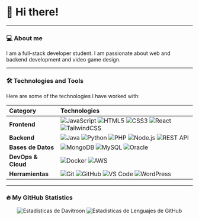# 👋 Hi there!

---

### 💻 About me

I am a full-stack developer student. I am passionate about web and backend development and video game design.

---

### 🛠️ Technologies and Tools

Here are some of the technologies I have worked with:
<div align="center">

| Category | Technologies |
| :--- | :--- |
| **Frontend** | ![JavaScript](https://img.shields.io/badge/JavaScript-F7DF1E?style=for-the-badge&logo=javascript&logoColor=black) ![HTML5](https://img.shields.io/badge/HTML5-E34F26?style=for-the-badge&logo=html5&logoColor=white) ![CSS3](https://img.shields.io/badge/CSS3-1572B6?style=for-the-badge&logo=css3&logoColor=white) ![React](https://img.shields.io/badge/React-61DAFB?style=for-the-badge&logo=react&logoColor=black) ![TailwindCSS](https://img.shields.io/badge/Tailwind_CSS-38B2AC?style=for-the-badge&logo=tailwind-css&logoColor=white) |
| **Backend** | ![Java](https://img.shields.io/badge/Java-007396?style=for-the-badge&logo=java&logoColor=white) ![Python](https://img.shields.io/badge/Python-3776AB?style=for-the-badge&logo=python&logoColor=white) ![PHP](https://img.shields.io/badge/PHP-777BB4?style=for-the-badge&logo=php&logoColor=white) ![Node.js](https://img.shields.io/badge/Node.js-339933?style=for-the-badge&logo=node.js&logoColor=white) ![REST API](https://img.shields.io/badge/REST_API-00599C?style=for-the-badge&logo=rest-api&logoColor=white) |
| **Bases de Datos** | ![MongoDB](https://img.shields.io/badge/MongoDB-47A248?style=for-the-badge&logo=mongodb&logoColor=white) ![MySQL](https://img.shields.io/badge/MySQL-4479A1?style=for-the-badge&logo=mysql&logoColor=white) ![Oracle](https://img.shields.io/badge/Oracle-F80000?style=for-the-badge&logo=oracle&logoColor=white) |
| **DevOps & Cloud** | ![Docker](https://img.shields.io/badge/Docker-2496ED?style=for-the-badge&logo=docker&logoColor=white) ![AWS](https://img.shields.io/badge/AWS-232F3E?style=for-the-badge&logo=amazon-aws&logoColor=white) |
| **Herramientas** | ![Git](https://img.shields.io/badge/Git-F05032?style=for-the-badge&logo=git&logoColor=white) ![GitHub](https://img.shields.io/badge/GitHub-181717?style=for-the-badge&logo=github&logoColor=white) ![VS Code](https://img.shields.io/badge/VS_Code-007ACC?style=for-the-badge&logo=visual-studio-code&logoColor=white) ![WordPress](https://img.shields.io/badge/WordPress-21759B?style=for-the-badge&logo=wordpress&logoColor=white) |

</div>


---

### 🔥 My GitHub Statistics

<div align="center">
  <img src="https://github-readme-stats.vercel.app/api?username=Davitroon&show_icons=true&hide_title=true&count_private=true&hide=prs,issues&theme=tokyonight&hide_border=true" alt="Estadísticas de Davitroon" />
  <img src="https://github-readme-stats.vercel.app/api/top-langs/?username=Davitroon&layout=compact&theme=tokyonight&hide_border=true" alt="Estadísticas de Lenguajes de GitHub" />

</div>


